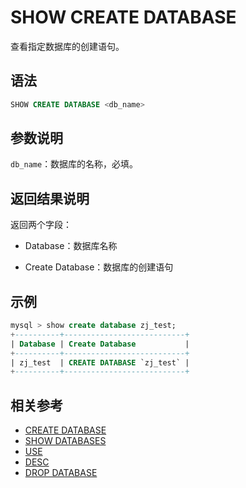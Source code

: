 # SHOW CREATE DATABASE

查看指定数据库的创建语句。

## 语法

```sql
SHOW CREATE DATABASE <db_name>
```

## 参数说明

`db_name`：数据库的名称，必填。

## 返回结果说明

返回两个字段：

- Database：数据库名称

- Create Database：数据库的创建语句

## 示例

```sql
mysql > show create database zj_test;
+----------+---------------------------+
| Database | Create Database           |
+----------+---------------------------+
| zj_test  | CREATE DATABASE `zj_test` |
+----------+---------------------------+
```

## 相关参考

- [CREATE DATABASE](../data-definition/CREATE%20DATABASE.md)
- [SHOW DATABASES](SHOW%20DATABASES.md)
- [USE](../data-definition)
- [DESC](../Utility/DESCRIBE.md)
- [DROP DATABASE](../data-definition/DROP%20DATABASE.md)
